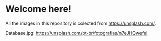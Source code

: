 # Welcome here! 

All the images in this repository is colected from https://unsplash.com/.

Database.jpg: https://unsplash.com/pt-br/fotografias/n7eJHQwefeI
